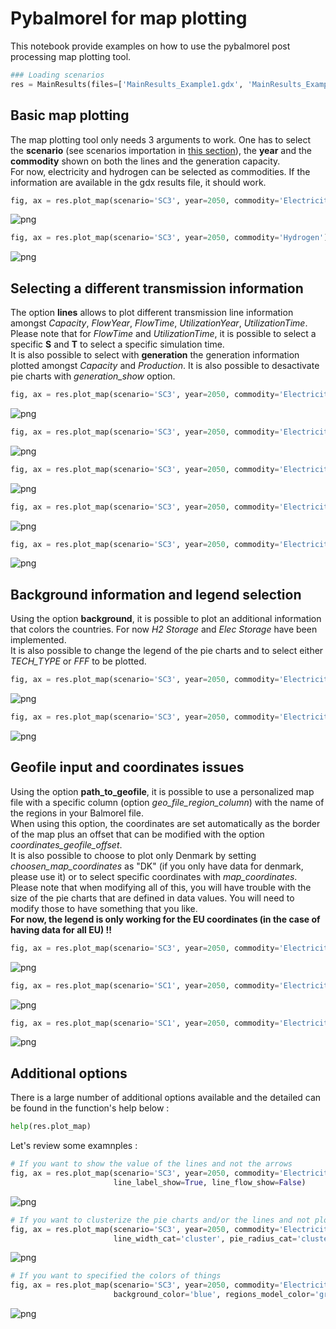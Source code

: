 # Pybalmorel for map plotting

This notebook provide examples on how to use the pybalmorel post processing map plotting tool. 

```python
### Loading scenarios
res = MainResults(files=['MainResults_Example1.gdx', 'MainResults_Example2.gdx', 'MainResults_Example3.gdx'], paths='files', scenario_names=['SC1', 'SC2', 'SC3'])
```

## Basic map plotting

The map plotting tool only needs 3 arguments to work. One has to select the **scenario** (see scenarios importation in [this section](postprocessing.md)), the **year** and the **commodity** shown on both the lines and the generation capacity. \
For now, electricity and hydrogen can be selected as commodities. If the information are available in the gdx results file, it should work.


```python
fig, ax = res.plot_map(scenario='SC3', year=2050, commodity='Electricity')
```
    
![png](../img/PostProcessing_map_files/PostProcessing_map_4_3.png)
    

```python
fig, ax = res.plot_map(scenario='SC3', year=2050, commodity='Hydrogen')
```
   
![png](../img/PostProcessing_map_files/PostProcessing_map_5_2.png)


## Selecting a different transmission information

The option **lines** allows to plot different transmission line information amongst *Capacity*, *FlowYear*, *FlowTime*, *UtilizationYear*, *UtilizationTime*. \
Please note that for *FlowTime* and *UtilizationTime*, it is possible to select a specific **S** and **T** to select a specific simulation time. \
It is also possible to select with **generation** the generation information plotted amongst *Capacity* and *Production*. It is also possible to desactivate pie charts with *generation_show* option.


```python
fig, ax = res.plot_map(scenario='SC3', year=2050, commodity='Electricity', lines='Capacity', generation='Capacity')
```

![png](../img/PostProcessing_map_files/PostProcessing_map_7_2.png)


```python
fig, ax = res.plot_map(scenario='SC3', year=2050, commodity='Electricity', lines='FlowTime', generation='Production', S='S08', T='T076')
```
    
![png](../img/PostProcessing_map_files/PostProcessing_map_8_2.png)
    

```python
fig, ax = res.plot_map(scenario='SC3', year=2050, commodity='Electricity', lines='FlowYear', generation='Production', generation_show=False)
```

![png](../img/PostProcessing_map_files/PostProcessing_map_9_2.png)
    

```python
fig, ax = res.plot_map(scenario='SC3', year=2050, commodity='Electricity', lines='UtilizationTime', generation='Production')
```
    
![png](../img/PostProcessing_map_files/PostProcessing_map_10_2.png)
    

```python
fig, ax = res.plot_map(scenario='SC3', year=2050, commodity='Electricity', lines='UtilizationYear', generation='Production')
```
    
![png](../img/PostProcessing_map_files/PostProcessing_map_11_2.png)
    


## Background information and legend selection

Using the option **background**, it is possible to plot an additional information that colors the countries. For now *H2 Storage* and *Elec Storage* have been implemented. \
It is also possible to change the legend of the pie charts and to select either *TECH_TYPE* or *FFF* to be plotted.


```python
fig, ax = res.plot_map(scenario='SC3', year=2050, commodity='Electricity', lines='FlowYear', generation='Capacity', background="Elec Storage", generation_var='TECH_TYPE')
```
 
![png](../img/PostProcessing_map_files/PostProcessing_map_13_2.png)
    

```python
fig, ax = res.plot_map(scenario='SC3', year=2050, commodity='Electricity', lines='FlowYear', generation='Capacity', background="H2 Storage", generation_var='FFF')
```
    
![png](../img/PostProcessing_map_files/PostProcessing_map_14_2.png)
    

## Geofile input and coordinates issues

Using the option **path_to_geofile**, it is possible to use a personalized map file with a specific column (option *geo_file_region_column*) with the name of the regions in your Balmorel file. \
When using this option, the coordinates are set automatically as the border of the map plus an offset that can be modified with the option *coordinates_geofile_offset*. \
It is also possible to choose to plot only Denmark by setting *choosen_map_coordinates* as "DK" (if you only have data for denmark, please use it) or to select specific coordinates with *map_coordinates*. \
Please note that when modifying all of this, you will have trouble with the size of the pie charts that are defined in data values. You will need to modify those to have something that you like. \
**For now, the legend is only working for the EU coordinates (in the case of having data for all EU) !!**


```python
fig, ax = res.plot_map(scenario='SC3', year=2050, commodity='Electricity', path_to_geofile="../../../examples/files/Geofile_Example.geojson")
```
    
![png](../img/PostProcessing_map_files/PostProcessing_map_16_4.png)
    

```python
fig, ax = res.plot_map(scenario='SC1', year=2050, commodity='Electricity', lines='Capacity')
```

![png](../img/PostProcessing_map_files/PostProcessing_map_17_2.png)
    

```python
fig, ax = res.plot_map(scenario='SC1', year=2050, commodity='Electricity', lines='Capacity', choosen_map_coordinates="DK")
```

![png](../img/PostProcessing_map_files/PostProcessing_map_18_2.png)
    


## Additional options

There is a large number of additional options available and the detailed can be found in the function's help below :


```python
help(res.plot_map)
```

Let's review some examnples :

```python
# If you want to show the value of the lines and not the arrows
fig, ax = res.plot_map(scenario='SC3', year=2050, commodity='Electricity', lines='UtilizationYear', generation='Capacity',
                       line_label_show=True, line_flow_show=False)
```
    
![png](../img/PostProcessing_map_files/PostProcessing_map_21_3.png)
    

```python
# If you want to clusterize the pie charts and/or the lines and not plot the smaller ones
fig, ax = res.plot_map(scenario='SC3', year=2050, commodity='Electricity', lines='FlowYear', generation='Capacity',
                       line_width_cat='cluster', pie_radius_cat='cluster', line_show_min=1)
```
    
![png](../img/PostProcessing_map_files/PostProcessing_map_22_2.png)
    

```python
# If you want to specified the colors of things
fig, ax = res.plot_map(scenario='SC3', year=2050, commodity='Electricity', lines='FlowYear', generation='Capacity',
                       background_color='blue', regions_model_color='green', regions_ext_color='red', line_color='black')
```
    
![png](../img/PostProcessing_map_files/PostProcessing_map_23_2.png)
    

